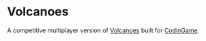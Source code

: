 # Volcanoes
A competitive multiplayer version of [Volcanoes](https://github.com/skotz/volcanoes) built for [CodinGame](https://www.codingame.com/).